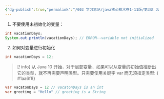 ```yaml
---
{"dg-publish":true,"permalink":"/003 学习笔记/java核心技术卷1-11版/第3章 Java的基本程序设计结构/3.4 变量和常量/3.4.2 变量初始化/","dgPassFrontmatter":true,"created":"2024-04-12T14:32:24.716+08:00","updated":"2024-06-01T10:42:49.491+08:00"}
---
```


1. 不要使用未初始化的变量：

```Java
int vacationDays;
System.out.println(vacationDays); // ERROR--variable not initialized
```

2. 如何对变量进行初始化

```java
int vacationDays = 12;
```

>[! info] 从 Java 10 开始，对于局部变量，如果可以从变量的初始值推断出它的类型，就不再需要声明类型。只需要使用关键字 var 而无须指定类型:
{ #1aa6f8}


```java
var vacatonDays = 12 // vacatonDays is an int
var greeting = "Hello" // greeting is a String
```